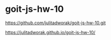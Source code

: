 # goit-js-hw-10
https://github.com/julitadworak/goit-js-hw-10.git

https://julitadworak.github.io/goit-js-hw-10/
